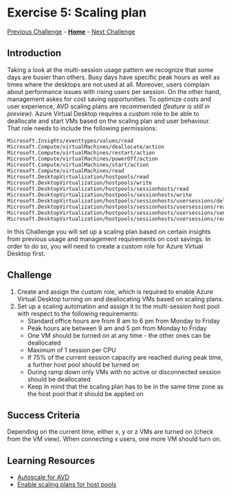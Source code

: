 # Exercise 5: Scaling plan 
[Previous Challenge](./04-start-VM-on-connect.md) - **[Home](../readme.md)** - [Next Challenge](./06-RDP-properties.md)

## Introduction
Taking a look at the multi-session usage pattern we recognize that some days are busier than others. Busy days have specific peak hours as well as times where the desktops are not used at all. Moreover, users complain about performance issues with rising users per session. On the other hand, management askes for cost saving opportunities. To optimize costs and user experience, AVD scaling plans are recommended *(feature is still in preview)*. 
Azure Virtual Desktop requires a custom role to be able to deallocate and start VMs based on the scaling plan and user behaviour. That role needs to include the following permissions: 
```
Microsoft.Insights/eventtypes/values/read
Microsoft.Compute/virtualMachines/deallocate/action
Microsoft.Compute/virtualMachines/restart/action
Microsoft.Compute/virtualMachines/powerOff/action
Microsoft.Compute/virtualMachines/start/action
Microsoft.Compute/virtualMachines/read
Microsoft.DesktopVirtualization/hostpools/read
Microsoft.DesktopVirtualization/hostpools/write
Microsoft.DesktopVirtualization/hostpools/sessionhosts/read
Microsoft.DesktopVirtualization/hostpools/sessionhosts/write
Microsoft.DesktopVirtualization/hostpools/sessionhosts/usersessions/delete
Microsoft.DesktopVirtualization/hostpools/sessionhosts/usersessions/read
Microsoft.DesktopVirtualization/hostpools/sessionhosts/usersessions/sendMessage/action
Microsoft.DesktopVirtualization/hostpools/sessionhosts/usersessions/read 
```

In this Challenge you will set up a scaling plan based on certain insights from previous usage and management requirements on cost savings. In order to do so, you will need to create a custom role for Azure Virtual Desktop first. 

## Challenge
1.	Create and assign the custom role, which is required to enable Azure Virtual Desktop turning on and deallocating VMs based on scaling plans. 
2.	Set up a scaling automation and assign it to the multi-session host pool with respect to the following requirements: 
    - Standard office hours are from 8 am to 6 pm from Monday to Friday
    - Peak hours are between 9 am and 5 pm from Monday to Friday
    - One VM should be turned on at any time - the other ones can be deallocated
    - Maximum of 1 session per CPU
    - If 75% of the current session capacity are reached during peak time, a further host pool should be turned on
    - During ramp down only VMs with no active or disconnected session should be deallocated
    - Keep in mind that the scaling plan has to be in the same time zone as the host pool that it should be applied on

## Success Criteria
Depending on the current time, either x, y or z VMs are turned on (check from the VM view). When connecting x users, one more VM should turn on. 

## Learning Resources
- [Autoscale for AVD](https://docs.microsoft.com/en-us/azure/virtual-desktop/autoscale-scaling-plan)
- [Enable scaling plans for host pools](https://docs.microsoft.com/en-us/azure/virtual-desktop/autoscale-new-existing-host-pool)
